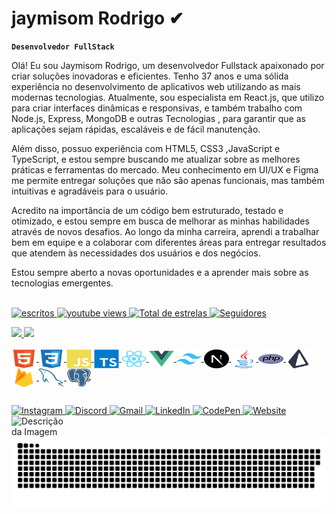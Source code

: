 # jaymisom Rodrigo ✔

**`Desenvolvedor FullStack`**

Olá! Eu sou Jaymisom Rodrigo, um desenvolvedor Fullstack apaixonado por criar soluções inovadoras e eficientes. Tenho 37 anos e uma sólida experiência no desenvolvimento de aplicativos web utilizando as mais modernas tecnologias. Atualmente, sou especialista em React.js, que utilizo para criar interfaces dinâmicas e responsivas, e também trabalho com Node.js, Express, 
 MongoDB e outras Tecnologias , para garantir que as aplicações sejam rápidas, escaláveis e de fácil manutenção.

Além disso, possuo experiência com HTML5, CSS3 ,JavaScript e TypeScript, e estou sempre buscando me atualizar sobre as melhores práticas e ferramentas do mercado. Meu conhecimento em UI/UX e Figma me permite entregar soluções que não são apenas funcionais, mas também intuitivas e agradáveis para o usuário.

Acredito na importância de um código bem estruturado, testado e otimizado, e estou sempre em busca de melhorar as minhas habilidades através de novos desafios. Ao longo da minha carreira, aprendi a trabalhar bem em equipe e a colaborar com diferentes áreas para entregar resultados que atendem às necessidades dos usuários e dos negócios.

Estou sempre aberto a novas oportunidades e a aprender mais sobre as tecnologias emergentes. <br> <br>


<p align="left">
    <a href="https://www.youtube.com/@jaymisomrodrigoOficial">
        <img 
            alt="escritos" 
            title="Inscreva-se no meu canal" 
            src="https://custom-icon-badges.demolab.com/youtube/channel/subscribers/UCX8k3Pyy2vKEthYo3E5invA?color=%23E05D44&label=Inscreva-se&logo=video&logoColor=white&style=for-the-badge&labelColor=CE4630"
        />
    </a>
    <a href="https://www.youtube.com/@jaymisomrodrigoOficial">
        <img 
            alt="youtube views" 
            title="Vizualizações no YouTube" 
            src="https://custom-icon-badges.demolab.com/youtube/channel/views/UCX8k3Pyy2vKEthYo3E5invA?color=%23E1AD0E&logo=eye&logoColor=white&style=for-the-badge&labelColor=C79600"
        />
    </a> 
    <a href="https://github.com/Jaymisom123">
        <img 
            alt="Total de estrelas" 
            title="Total de estrelas GitHub" 
            src="https://custom-icon-badges.demolab.com/github/stars/Jaymisom123?color=55960c&style=for-the-badge&labelColor=488207&logo=star&label=estrelas"
        />
    </a>
    <a href="?tab=followers">
        <img 
            alt="Seguidores" 
            title="Me siga no GitHub" 
            src="https://custom-icon-badges.demolab.com/github/followers/Jaymisom123?color=236ad3&labelColor=1155ba&style=for-the-badge&logo=github&label=Seguidores&logoColor=white"
        />
    </a>
</p>

 <div>
  <a href="https://github.com/Jaymisom123">
  <img height="180em" src="https://github-readme-stats.vercel.app/api?username=Jaymisom123&show_icons=true&theme=dark&include_all_commits=true&count_private=false"/>
  <img height="180em" src="https://github-readme-stats.vercel.app/api/top-langs/?username=Jaymisom123&layout=compact&langs_count=7&theme=dark"/>
</div>
  
  <div style="display: inline_block"><br>
   <img align="center" alt="HTML" height="30" width="40" src="https://raw.githubusercontent.com/devicons/devicon/master/icons/html5/html5-original.svg">
<img align="center" alt="CSS" height="30" width="40" src="https://raw.githubusercontent.com/devicons/devicon/master/icons/css3/css3-original.svg">
<img align="center" alt="Js" height="30" width="40" src="https://raw.githubusercontent.com/devicons/devicon/master/icons/javascript/javascript-plain.svg">
<img align="center" alt="ypeScript" height="30" width="40" src="https://raw.githubusercontent.com/devicons/devicon/master/icons/typescript/typescript-original.svg">
<img align="center" alt="React" height="30" width="40" src="https://raw.githubusercontent.com/devicons/devicon/master/icons/react/react-original.svg">
<img align="center" alt="Vue" height="30" width="40" src="https://raw.githubusercontent.com/devicons/devicon/master/icons/vuejs/vuejs-original.svg">
<img align="center" alt="TailwindCSS" height="30" width="40" src="https://raw.githubusercontent.com/devicons/devicon/master/icons/tailwindcss/tailwindcss-original.svg">
<img align="center" alt="NextJS" height="30" width="40" src="https://raw.githubusercontent.com/devicons/devicon/master/icons/nextjs/nextjs-original.svg">

<img align="center" alt="Java" height="30" width="40" src="https://raw.githubusercontent.com/devicons/devicon/master/icons/java/java-original.svg">
<img align="center" alt="PHP" height="30" width="40" src="https://raw.githubusercontent.com/devicons/devicon/master/icons/php/php-original.svg">
<img align="center" alt="Prisma" height="30" width="40" src="https://raw.githubusercontent.com/devicons/devicon/master/icons/prisma/prisma-original.svg">
<img align="center" alt="Firebase" height="30" width="40" src="https://raw.githubusercontent.com/devicons/devicon/master/icons/firebase/firebase-original.svg">

<img align="center" alt="katinne-MYSQL" height="30" width="40" src="https://raw.githubusercontent.com/devicons/devicon/master/icons/mysql/mysql-original.svg">
<img align="center" alt="katinne-PostgreSQL" height="30" width="40" src="https://raw.githubusercontent.com/devicons/devicon/master/icons/postgresql/postgresql-original.svg">

 
</div>
 
 ##
<div> 
<a href="https://www.instagram.com/jaymisom_rodrigo?igsh=MTBhcWY4ZXZodWlq" target="_blank">
  <img src="https://img.icons8.com/ios-filled/50/E4405F/instagram-new.png" alt="Instagram" height="40" width="40">
</a>

</a>
<a href="https://discord.com/channels/@me" target="_blank">
  <img src="https://img.icons8.com/ios-filled/50/7289DA/discord.png" alt="Discord"  height="40" width="40">
</a>
<a href="mailto:jaymerego2023@gmail.com">
  <img src="https://img.icons8.com/ios-filled/50/FF3D00/gmail.png" alt="Gmail"  height="40" width="40">
</a>
<a href="https://www.linkedin.com/in/jaime-r%C3%AAgo-farias/" target="_blank">
  <img src="https://img.icons8.com/ios-filled/50/0077B5/linkedin.png" alt="LinkedIn"  height="40" width="40">
</a>
<a href="#" target="_blank">
  <img src="https://img.icons8.com/ios-filled/50/000000/codepen.png" alt="CodePen"  height="40" width="40">
</a>
<a href="#" target="_blank">
  <img src="https://img.icons8.com/ios-filled/50/000000/domain.png" alt="Website"  height="40" width="40">
</a>
<a href="https://wa.me/5594991518569">
    <img src="https://img.shields.io/badge/WhatsApp-25D366?style=for-the-badge&logo=whatsapp&logoColor=white" alt="Descrição da Imagem" width="100px" align="left"> <br> <br>
</a>




 
![Snake animation](https://github.com/katianne23/katianne23/blob/output/github-contribution-grid-snake.svg)




 
</div>
